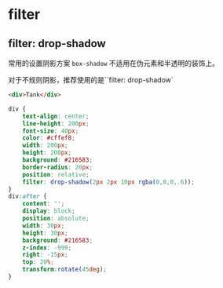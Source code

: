 # filter

## filter: drop-shadow

常用的设置阴影方案 `box-shadow` 不适用在伪元素和半透明的装饰上。

对于不规则阴影，推荐使用的是``filter: drop-shadow`

```html
<div>Tank</div>
```

```css
div {
    text-align: center;
    line-height: 200px;
    font-size: 40px;
    color: #cffef8;
    width: 200px;
    height: 200px;
    background: #216583;
    border-radius: 20px;
    position: relative;
    filter: drop-shadow(2px 2px 10px rgba(0,0,0,.6));
}
div:after {
    content: '';
    display: block;
    position: absolute;
    width: 30px;
    height: 30px;
    background: #216583;
    z-index: -999;
    right: -15px;
    top: 20%;
    transform:rotate(45deg);
}
```
